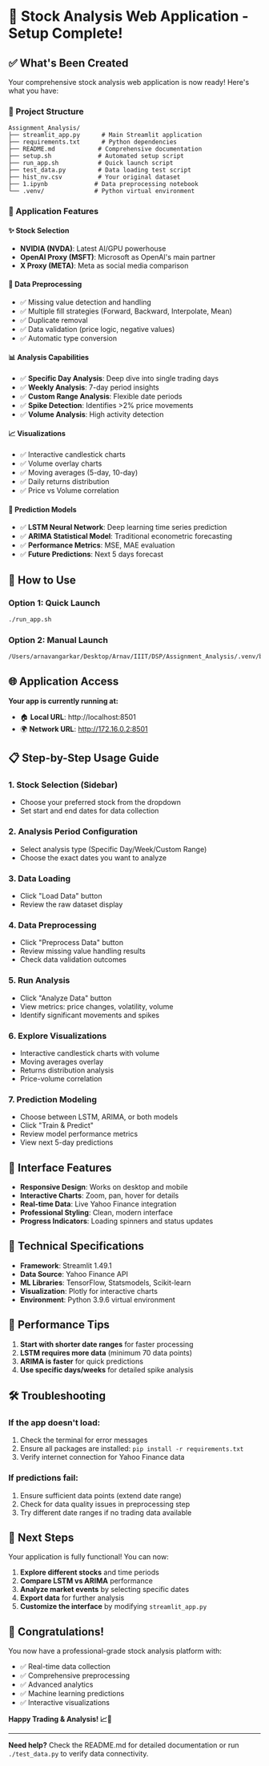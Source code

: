 # 🎉 Stock Analysis Web Application - Setup Complete!

## ✅ What's Been Created

Your comprehensive stock analysis web application is now ready! Here's what you have:

### 📁 Project Structure
```
Assignment_Analysis/
├── streamlit_app.py      # Main Streamlit application
├── requirements.txt      # Python dependencies
├── README.md            # Comprehensive documentation
├── setup.sh             # Automated setup script
├── run_app.sh           # Quick launch script
├── test_data.py         # Data loading test script
├── hist_nv.csv          # Your original dataset
├── 1.ipynb             # Data preprocessing notebook
└── .venv/              # Python virtual environment
```

### 🚀 Application Features

#### ✨ **Stock Selection**
- **NVIDIA (NVDA)**: Latest AI/GPU powerhouse
- **OpenAI Proxy (MSFT)**: Microsoft as OpenAI's main partner
- **X Proxy (META)**: Meta as social media comparison

#### 🔧 **Data Preprocessing**
- ✅ Missing value detection and handling
- ✅ Multiple fill strategies (Forward, Backward, Interpolate, Mean)
- ✅ Duplicate removal
- ✅ Data validation (price logic, negative values)
- ✅ Automatic type conversion

#### 📊 **Analysis Capabilities**
- ✅ **Specific Day Analysis**: Deep dive into single trading days
- ✅ **Weekly Analysis**: 7-day period insights
- ✅ **Custom Range Analysis**: Flexible date periods
- ✅ **Spike Detection**: Identifies >2% price movements
- ✅ **Volume Analysis**: High activity detection

#### 📈 **Visualizations**
- ✅ Interactive candlestick charts
- ✅ Volume overlay charts
- ✅ Moving averages (5-day, 10-day)
- ✅ Daily returns distribution
- ✅ Price vs Volume correlation

#### 🤖 **Prediction Models**
- ✅ **LSTM Neural Network**: Deep learning time series prediction
- ✅ **ARIMA Statistical Model**: Traditional econometric forecasting
- ✅ **Performance Metrics**: MSE, MAE evaluation
- ✅ **Future Predictions**: Next 5 days forecast

## 🎯 How to Use

### Option 1: Quick Launch
```bash
./run_app.sh
```

### Option 2: Manual Launch
```bash
/Users/arnavangarkar/Desktop/Arnav/IIIT/DSP/Assignment_Analysis/.venv/bin/streamlit run streamlit_app.py
```

## 🌐 Application Access

**Your app is currently running at:**
- 🏠 **Local URL**: http://localhost:8501
- 🌍 **Network URL**: http://172.16.0.2:8501

## 📋 Step-by-Step Usage Guide

### 1. **Stock Selection** (Sidebar)
   - Choose your preferred stock from the dropdown
   - Set start and end dates for data collection

### 2. **Analysis Period Configuration**
   - Select analysis type (Specific Day/Week/Custom Range)
   - Choose the exact dates you want to analyze

### 3. **Data Loading**
   - Click "Load Data" button
   - Review the raw dataset display

### 4. **Data Preprocessing**
   - Click "Preprocess Data" button
   - Review missing value handling results
   - Check data validation outcomes

### 5. **Run Analysis**
   - Click "Analyze Data" button
   - View metrics: price changes, volatility, volume
   - Identify significant movements and spikes

### 6. **Explore Visualizations**
   - Interactive candlestick charts with volume
   - Moving averages overlay
   - Returns distribution analysis
   - Price-volume correlation

### 7. **Prediction Modeling**
   - Choose between LSTM, ARIMA, or both models
   - Click "Train & Predict"
   - Review model performance metrics
   - View next 5-day predictions

## 🎨 Interface Features

- **Responsive Design**: Works on desktop and mobile
- **Interactive Charts**: Zoom, pan, hover for details
- **Real-time Data**: Live Yahoo Finance integration
- **Professional Styling**: Clean, modern interface
- **Progress Indicators**: Loading spinners and status updates

## 🔧 Technical Specifications

- **Framework**: Streamlit 1.49.1
- **Data Source**: Yahoo Finance API
- **ML Libraries**: TensorFlow, Statsmodels, Scikit-learn
- **Visualization**: Plotly for interactive charts
- **Environment**: Python 3.9.6 virtual environment

## 🎯 Performance Tips

1. **Start with shorter date ranges** for faster processing
2. **LSTM requires more data** (minimum 70 data points)
3. **ARIMA is faster** for quick predictions
4. **Use specific days/weeks** for detailed spike analysis

## 🛠️ Troubleshooting

### If the app doesn't load:
1. Check the terminal for error messages
2. Ensure all packages are installed: `pip install -r requirements.txt`
3. Verify internet connection for Yahoo Finance data

### If predictions fail:
1. Ensure sufficient data points (extend date range)
2. Check for data quality issues in preprocessing step
3. Try different date ranges if no trading data available

## 🚀 Next Steps

Your application is fully functional! You can now:

1. **Explore different stocks** and time periods
2. **Compare LSTM vs ARIMA** performance
3. **Analyze market events** by selecting specific dates
4. **Export data** for further analysis
5. **Customize the interface** by modifying `streamlit_app.py`

## 🎉 Congratulations!

You now have a professional-grade stock analysis platform with:
- ✅ Real-time data collection
- ✅ Comprehensive preprocessing
- ✅ Advanced analytics
- ✅ Machine learning predictions
- ✅ Interactive visualizations

**Happy Trading & Analysis! 📈🚀**

---

**Need help?** Check the README.md for detailed documentation or run `./test_data.py` to verify data connectivity.
